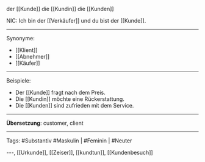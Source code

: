 der [[Kunde]]
die [[Kundin]]
die [[Kunden]]

NIC: Ich bin der [[Verkäufer]] und du bist der [[Kunde]].


---

Synonyme:
- [[Klient]]
- [[Abnehmer]]
- [[Käufer]]

---

Beispiele:

- Der [[Kunde]] fragt nach dem Preis.
- Die [[Kundin]] möchte eine Rückerstattung.
- Die [[Kunden]] sind zufrieden mit dem Service.

---

**Übersetzung**: customer, client

---

Tags:
#Substantiv
#Maskulin  | #Feminin | #Neuter 

---, [[Urkunde]], [[Zeiser]], [[kundtun]], [[Kundenbesuch]]